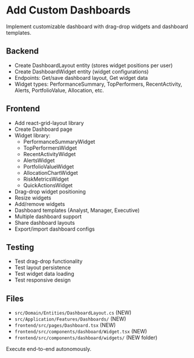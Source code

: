 # Add Custom Dashboards

Implement customizable dashboard with drag-drop widgets and dashboard templates.

## Backend
- Create DashboardLayout entity (stores widget positions per user)
- Create DashboardWidget entity (widget configurations)
- Endpoints: Get/save dashboard layout, Get widget data
- Widget types: PerformanceSummary, TopPerformers, RecentActivity, Alerts, PortfolioValue, Allocation, etc.

## Frontend
- Add react-grid-layout library
- Create Dashboard page
- Widget library:
  - PerformanceSummaryWidget
  - TopPerformersWidget
  - RecentActivityWidget
  - AlertsWidget
  - PortfolioValueWidget
  - AllocationChartWidget
  - RiskMetricsWidget
  - QuickActionsWidget
- Drag-drop widget positioning
- Resize widgets
- Add/remove widgets
- Dashboard templates (Analyst, Manager, Executive)
- Multiple dashboard support
- Share dashboard layouts
- Export/import dashboard configs

## Testing
- Test drag-drop functionality
- Test layout persistence
- Test widget data loading
- Test responsive design

## Files
- `src/Domain/Entities/DashboardLayout.cs` (NEW)
- `src/Application/Features/Dashboards/` (NEW)
- `frontend/src/pages/Dashboard.tsx` (NEW)
- `frontend/src/components/dashboard/Widget.tsx` (NEW)
- `frontend/src/components/dashboard/widgets/` (NEW folder)

Execute end-to-end autonomously.
